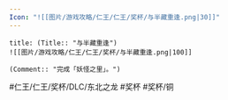 ```yaml
---
Icon: "![[图片/游戏攻略/仁王/仁王/奖杯/与半藏重逢.png|30]]"
---
```

```ad-common-bronze-trophy
title: (Title:: "与半藏重逢")
![[图片/游戏攻略/仁王/仁王/奖杯/与半藏重逢.png|100]]

(Comment:: "完成「妖怪之里」。")
```

#仁王/仁王/奖杯/DLC/东北之龙 #奖杯 #奖杯/铜
